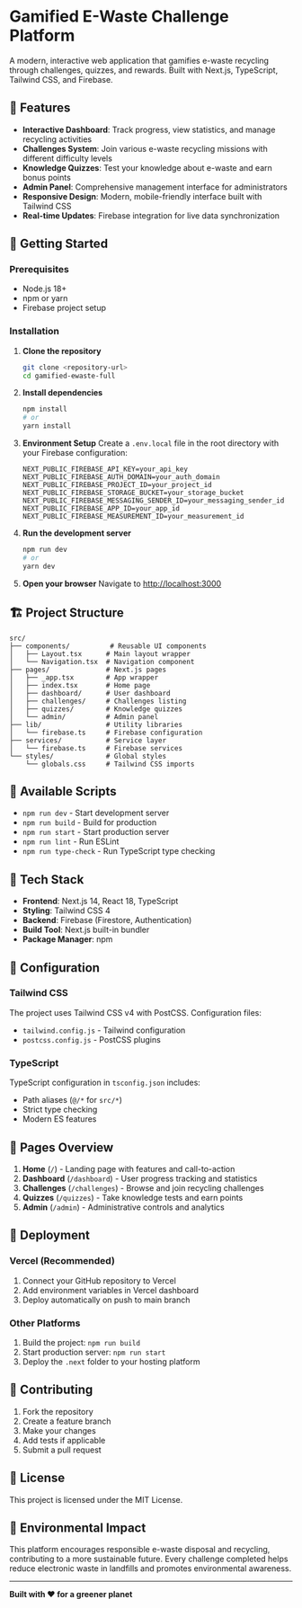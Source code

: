 # Gamified E-Waste Challenge Platform

A modern, interactive web application that gamifies e-waste recycling through challenges, quizzes, and rewards. Built with Next.js, TypeScript, Tailwind CSS, and Firebase.

## 🌟 Features

- **Interactive Dashboard**: Track progress, view statistics, and manage recycling activities
- **Challenges System**: Join various e-waste recycling missions with different difficulty levels
- **Knowledge Quizzes**: Test your knowledge about e-waste and earn bonus points
- **Admin Panel**: Comprehensive management interface for administrators
- **Responsive Design**: Modern, mobile-friendly interface built with Tailwind CSS
- **Real-time Updates**: Firebase integration for live data synchronization

## 🚀 Getting Started

### Prerequisites

- Node.js 18+ 
- npm or yarn
- Firebase project setup

### Installation

1. **Clone the repository**
   ```bash
   git clone <repository-url>
   cd gamified-ewaste-full
   ```

2. **Install dependencies**
   ```bash
   npm install
   # or
   yarn install
   ```

3. **Environment Setup**
   Create a `.env.local` file in the root directory with your Firebase configuration:
   ```env
   NEXT_PUBLIC_FIREBASE_API_KEY=your_api_key
   NEXT_PUBLIC_FIREBASE_AUTH_DOMAIN=your_auth_domain
   NEXT_PUBLIC_FIREBASE_PROJECT_ID=your_project_id
   NEXT_PUBLIC_FIREBASE_STORAGE_BUCKET=your_storage_bucket
   NEXT_PUBLIC_FIREBASE_MESSAGING_SENDER_ID=your_messaging_sender_id
   NEXT_PUBLIC_FIREBASE_APP_ID=your_app_id
   NEXT_PUBLIC_FIREBASE_MEASUREMENT_ID=your_measurement_id
   ```

4. **Run the development server**
   ```bash
   npm run dev
   # or
   yarn dev
   ```

5. **Open your browser**
   Navigate to [http://localhost:3000](http://localhost:3000)

## 🏗️ Project Structure

```
src/
├── components/          # Reusable UI components
│   ├── Layout.tsx      # Main layout wrapper
│   └── Navigation.tsx  # Navigation component
├── pages/              # Next.js pages
│   ├── _app.tsx        # App wrapper
│   ├── index.tsx       # Home page
│   ├── dashboard/      # User dashboard
│   ├── challenges/     # Challenges listing
│   ├── quizzes/        # Knowledge quizzes
│   └── admin/          # Admin panel
├── lib/                # Utility libraries
│   └── firebase.ts     # Firebase configuration
├── services/           # Service layer
│   └── firebase.ts     # Firebase services
└── styles/             # Global styles
    └── globals.css     # Tailwind CSS imports
```

## 🎯 Available Scripts

- `npm run dev` - Start development server
- `npm run build` - Build for production
- `npm run start` - Start production server
- `npm run lint` - Run ESLint
- `npm run type-check` - Run TypeScript type checking

## 🎨 Tech Stack

- **Frontend**: Next.js 14, React 18, TypeScript
- **Styling**: Tailwind CSS 4
- **Backend**: Firebase (Firestore, Authentication)
- **Build Tool**: Next.js built-in bundler
- **Package Manager**: npm

## 🔧 Configuration

### Tailwind CSS
The project uses Tailwind CSS v4 with PostCSS. Configuration files:
- `tailwind.config.js` - Tailwind configuration
- `postcss.config.js` - PostCSS plugins

### TypeScript
TypeScript configuration in `tsconfig.json` includes:
- Path aliases (`@/*` for `src/*`)
- Strict type checking
- Modern ES features

## 📱 Pages Overview

1. **Home** (`/`) - Landing page with features and call-to-action
2. **Dashboard** (`/dashboard`) - User progress tracking and statistics
3. **Challenges** (`/challenges`) - Browse and join recycling challenges
4. **Quizzes** (`/quizzes`) - Take knowledge tests and earn points
5. **Admin** (`/admin`) - Administrative controls and analytics

## 🚀 Deployment

### Vercel (Recommended)
1. Connect your GitHub repository to Vercel
2. Add environment variables in Vercel dashboard
3. Deploy automatically on push to main branch

### Other Platforms
1. Build the project: `npm run build`
2. Start production server: `npm run start`
3. Deploy the `.next` folder to your hosting platform

## 🤝 Contributing

1. Fork the repository
2. Create a feature branch
3. Make your changes
4. Add tests if applicable
5. Submit a pull request

## 📄 License

This project is licensed under the MIT License.

## 🌱 Environmental Impact

This platform encourages responsible e-waste disposal and recycling, contributing to a more sustainable future. Every challenge completed helps reduce electronic waste in landfills and promotes environmental awareness.

---

**Built with ❤️ for a greener planet**
